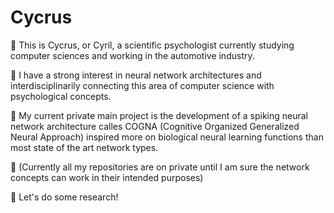 # Cycrus

:microbe: This is Cycrus, or Cyril, a scientific psychologist currently studying computer sciences
and working in the automotive industry.

:microbe: I have a strong interest in neural network architectures and interdisciplinarily connecting this area
of computer science with psychological concepts.

:microbe: My current private main project is the development of a spiking neural network architecture calles COGNA
(Cognitive Organized Generalized Neural Approach) inspired more on biological neural learning functions
than most state of the art network types.

:microbe: (Currently all my repositories are on private until I am sure the network concepts can work in their
intended purposes)

:microbe: Let's do some research!

